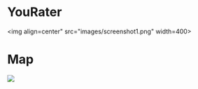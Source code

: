 # YouRater
<img align=center" src="images/screenshot1.png" width=400>
  
# Map
<img src="https://docs.google.com/drawings/d/e/2PACX-1vREhV3ev41wzBuS072_0KM2Zcgp3ZEjN1veK0twwZ1K04wQjoLC98Wt5FYIqfbAjXNUwm5VSOylCTU0/pub?w=978&amp;h=636">
